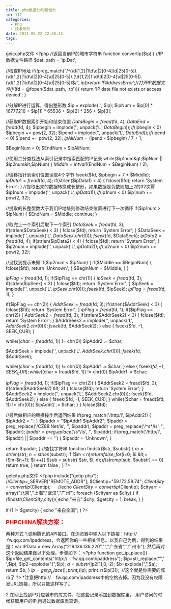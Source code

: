 ```yaml
---
title: php根据ip判断城市
id: 117
categories:
  - Php
  - 技术专栏
date: 2011-08-22 22:48:43
tags:
---
```


geiip.php文件
&lt;?php
//返回当前IP的城市字符串
function convertip($ip) {
//IP数据文件路径
$dat_path = 'ip.Dat';

//检查IP地址
if(!preg_match("/^(\d{1,2}|1\d\d|2[0-4]\d|25[0-5])\.(\d{1,2}|1\d\d|2[0-4]\d|25[0-5])\.(\d{1,2}|1
\d\d|2[0-4]\d|25[0-5])\.(\d{1,2}|1\d\d|2[0-4]\d|25[0-5])$/", $ip)) {
return 'IP Address Error';
}
//打开IP数据文件
if(!$fd = @fopen($dat_path, 'rb')){
return 'IP date file not exists or access denied';
}

//分解IP进行运算，得出整形数
$ip = explode('.', $ip);
$ipNum = $ip[0] * 16777216 + $ip[1] * 65536 + $ip[2] * 256 + $ip[3];

//获取IP数据索引开始和结束位置
$DataBegin = fread($fd, 4);
$DataEnd = fread($fd, 4);
$ipbegin = implode('', unpack('L', $DataBegin));
if($ipbegin &lt; 0) $ipbegin += pow(2, 32);
$ipend = implode('', unpack('L', $DataEnd));
if($ipend &lt; 0) $ipend += pow(2, 32);
$ipAllNum = ($ipend - $ipbegin) / 7 + 1;

$BeginNum = 0;
$EndNum = $ipAllNum;

//使用二分查找法从索引记录中搜索匹配的IP记录
while($ip1num&gt;$ipNum || $ip2num&lt;$ipNum) {
$Middle= intval(($EndNum + $BeginNum) / 2);

//偏移指针到索引位置读取4个字节
fseek($fd, $ipbegin + 7 * $Middle);
$ipData1 = fread($fd, 4);
if(strlen($ipData1) &lt; 4) {
fclose($fd);
return 'System Error';
}
//提取出来的数据转换成长整形，如果数据是负数则加上2的32次幂
$ip1num = implode('', unpack('L', $ipData1));
if($ip1num &lt; 0) $ip1num += pow(2, 32);

//提取的长整型数大于我们IP地址则修改结束位置进行下一次循环
if($ip1num &gt; $ipNum) {
$EndNum = $Middle;
continue;
}

//取完上一个索引后取下一个索引
$DataSeek = fread($fd, 3);
if(strlen($DataSeek) &lt; 3) {
fclose($fd);
return 'System Error';
}
$DataSeek = implode('', unpack('L', $DataSeek.chr(0)));
fseek($fd, $DataSeek);
$ipData2 = fread($fd, 4);
if(strlen($ipData2) &lt; 4) {
fclose($fd);
return 'System Error';
}
$ip2num = implode('', unpack('L', $ipData2));
if($ip2num &lt; 0) $ip2num += pow(2, 32);

//没找到提示未知
if($ip2num &lt; $ipNum) {
if($Middle == $BeginNum) {
fclose($fd);
return 'Unknown';
}
$BeginNum = $Middle;
}
}

$ipFlag = fread($fd, 1);
if($ipFlag == chr(1)) {
$ipSeek = fread($fd, 3);
if(strlen($ipSeek) &lt; 3) {
fclose($fd);
return 'System Error';
}
$ipSeek = implode('', unpack('L', $ipSeek.chr(0)));
fseek($fd, $ipSeek);
$ipFlag = fread($fd, 1);
}

if($ipFlag == chr(2)) {
$AddrSeek = fread($fd, 3);
if(strlen($AddrSeek) &lt; 3) {
fclose($fd);
return 'System Error';
}
$ipFlag = fread($fd, 1);
if($ipFlag == chr(2)) {
$AddrSeek2 = fread($fd, 3);
if(strlen($AddrSeek2) &lt; 3) {
fclose($fd);
return 'System Error';
}
$AddrSeek2 = implode('', unpack('L', $AddrSeek2.chr(0)));
fseek($fd, $AddrSeek2);
} else {
fseek($fd, -1, SEEK_CUR);
}

while(($char = fread($fd, 1)) != chr(0))
$ipAddr2 .= $char;

$AddrSeek = implode('', unpack('L', $AddrSeek.chr(0)));
fseek($fd, $AddrSeek);

while(($char = fread($fd, 1)) != chr(0))
$ipAddr1 .= $char;
} else {
fseek($fd, -1, SEEK_CUR);
while(($char = fread($fd, 1)) != chr(0))
$ipAddr1 .= $char;

$ipFlag = fread($fd, 1);
if($ipFlag == chr(2)) {
$AddrSeek2 = fread($fd, 3);
if(strlen($AddrSeek2) &lt; 3) {
fclose($fd);
return 'System Error';
}
$AddrSeek2 = implode('', unpack('L', $AddrSeek2.chr(0)));
fseek($fd, $AddrSeek2);
} else {
fseek($fd, -1, SEEK_CUR);
}
while(($char = fread($fd, 1)) != chr(0)){
$ipAddr2 .= $char;
}
}
fclose($fd);

//最后做相应的替换操作后返回结果
if(preg_match('/http/i', $ipAddr2)) {
$ipAddr2 = '';
}
$ipaddr = "$ipAddr1 $ipAddr2";
$ipaddr = preg_replace('/CZ88.Net/is', '', $ipaddr);
$ipaddr = preg_replace('/^s*/is', '', $ipaddr);
$ipaddr = preg_replace('/s*$/is', '', $ipaddr);
if(preg_match('/http/i', $ipaddr) || $ipaddr == '') {
$ipaddr = 'Unknown';
}

return $ipaddr;
}
//查找字符串
function findstr($str, $substr)
{
$m = strlen($str);
$n = strlen($substr);
if ($m &lt; $n) return false ;
for ($i=0; $i &lt;=($m-$n+1); $i ++){
$sub = substr( $str, $i, $n);
if ( strcmp($sub, $substr) == 0) return true;
}
return false ;
}
?&gt;

getcity.php文件
&lt;?php
include("getip.php");
//$Clientip=$_SERVER["REMOTE_ADDR"];
$Clientip="59.172.58.74";
$ClientSity=convertip($Clientip);      //echo $ClientSity=convertip($Clientip);
$cityarr = array("北京","上海","武汉","广州");
foreach ($cityarr as $city) {
if (findstr($ClientSity,$city)){
echo "来自".$city;
$getcity = 1;
break;
}
}

if (1 != $getcity) {
echo "来自全国";
}
?&gt;

<span style="color: #ff0000;">**<span style="font-size: large;">PHPCHINA解决方案：</span>**</span>

两种方式
1.调用腾讯的API接口。在浏览器中输入以下链接：http://   fw.qq.com/ipaddress，会返回你的一些相关信息。以我自己为例，得到的结果是：var IPData = new Array("219.136.136.220","","广东省","广州市");
然后再对这个返回结果做以下处理，步骤如下：
&lt;?php
function get_ip_place(){
$ip=file_get_contents("http://    fw.qq.com/ipaddress");
$ip=str_replace('"',' ',$ip);
$ip2=explode("(",$ip);
$a=substr($ip2[1],0,-2);
$b=explode(",",$a);
return $b;
}
$ip=get_ip_place();
print_r($ip);
print_r($ip[3]);  //这个就是你需要的城市了
?&gt;
*注意把http://    fw.qq.com/ipaddress中的空格去掉。因为我没有权限发URL链接，所以只能这样写了。

2.在网上找到IP对应城市的库文件，把这些记录添加到数据库里。
用户访问的时候获取用户的IP,再通过数据库表查询。